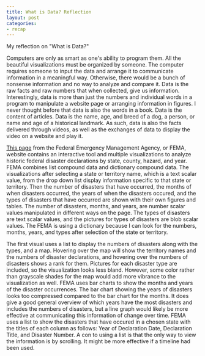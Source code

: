```yaml
---
title: What is Data? Reflection
layout: post
categories:
- recap
---
```

My reflection on "What is Data?"

Computers are only as smart as one's ability to program them. All the beautiful visualizations must be organized by someone. The computer requires someone to input the data and arrange it to communicate information in a meaningful way. Otherwise, there would be a bunch of nonsense information and no way to analyze and compare it. Data is the raw facts and raw numbers that when collected, give us information. Interestingly, data is more than just the numbers and individual words in a program to manipulate a website page or arranging information in figures. I never thought before that data is also the words in a book. Data is the content of articles. Data is the name, age, and breed of a dog, a person, or name and age of a historical landmark. As such, data is also the facts delivered through videos, as well as the exchanges of data to display the video on a website and play it.  

[This page](https://www.fema.gov/data-visualization/disaster-declarations-states-and-counties) from the Federal Emergency Management Agency, or FEMA, website contains an interactive tool and multiple visualizations to analyze historic federal disaster declarations by state, county, hazard, and year. FEMA combines list compound data and dictionary compound data. The visualizations after selecting a state or territory name, which is a text scalar value, from the drop down list display information specific to that state or territory. Then the number of disasters that have occurred, the months of when disasters occurred, the years of when the disasters occured, and the types of disasters that have occurred are shown with their own figures and tables. The number of disasters, months, and years, are number scalar values manipulated in different ways on the page. The types of disasters are text scalar values, and the pictures for types of disasters are blob scalar values. The FEMA is using a dictionary because I can look for the numbers, months, years, and types after selection of the state or territory. 

The first visual uses a list to display the numbers of disasters along with the types, and a map. Hovering over the map will show the territory names and the numbers of disaster declarations, and hovering over the numbers of disasters shows a rank for them. Pictures for each disaster type are included, so the visualization looks less bland. However, some color rather than grayscale shades for the map would add more vibrance to the visualization as well. FEMA uses bar charts to show the months and years of the disaster occurrences. The bar chart showing the years of disasters looks too compressed compared to the bar chart for the months. It does give a good general overview of which years have the most disasters and includes the numbers of disasters, but a line graph would likely be more effective at communicating this information of change over time. FEMA uses a list to show the disasters that have occured in a chosen state with the titles of each column as follows: Year of Declaration Date, Declaration Title, and Disaster Number. A con to using a list is that the only way to view the information is by scrolling. It might be more effective if a timeline had been used.
